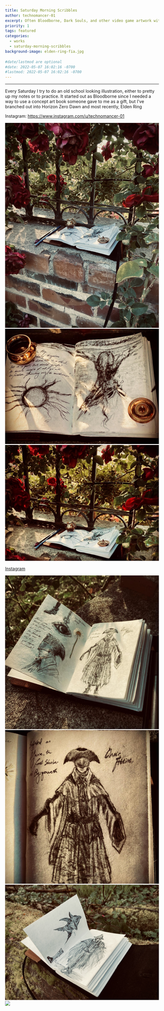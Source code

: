 ```yaml
---
title: Saturday Morning Scribbles
author: technomancer-01
excerpt: Often Bloodborne, Dark Souls, and other video game artwork with traditional pen and paper
priority: 1
tags: featured
categories:
  - works
  - saturday-morning-scribbles
background-image: elden-ring-fia.jpg

#date/lastmod are optional
#date: 2022-05-07 16:02:16 -0700
#lastmod: 2022-05-07 16:02:16 -0700
---
```


---

Every Saturday I try to do an old school looking illustration, either to pretty up my notes or to practice. It started out as Bloodborne since I needed a way to use a concept art book someone gave to me as a gift, but I've branched out into Horizon Zero Dawn and most recently, Elden Ring

Instagram: https://www.instagram.com/u/technomancer-01

<!-- ![Find it on Artstation and Instagram](https://cdnb.artstation.com/p/assets/images/images/046/239/297/large/technomancer-01-asset.jpg?1644614091=100x20) -->

<!-- ![full image is on IG and Artstation](/images/post-images/TFLR-Valentine2022.PNG)
 -->

<img src="/images/satmorningscribbles/05072022-eldenringrosegarden.jpeg" >
<img src="/images/satmorningscribbles/05072022-eldenringmarika.jpg" >
<img src="/images/satmorningscribbles/05072022-eldenringroses.jpg" >


[Instagram](https://www.instagram.com/p/CdQ5HTyOxYQ/?igshid=YmMyMTA2M2Y=)




<img src="/images/satmorningscribbles/04302022-bloodbornechoirattire.jpg" class="worksdisplay">
<img src="/images/satmorningscribbles/04302022-bloodbornechoirattire2.jpg" class="worksdisplay">


<img src="/images/satmorningscribbles/04092022-bloodbornecrow1.jpeg" class="worksdisplay">
<img src="/images/satmorningscribbles/04092022-bloodbornecrow2.jpeg" class="worksdisplay">

